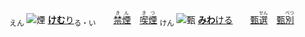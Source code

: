 <ruby><sub>えん</sub><br><img alt="煙" src="svg/煙2.svg" align="top"></ruby> <ins>[**けむ**り](https://jisho.org/search/けむ)</ins><sub>る・い</sub>　　<ins>[<ruby>禁煙<rt>きん　　</rt></ruby>](https://jisho.org/search/禁煙)</ins>　[<ruby>喫煙<rt>きつ　　</rt></ruby>](https://jisho.org/search/喫煙)
<ruby><sub>けん</sub><br><img alt="甄" src="svg/甄2.svg" align="top"></ruby> [**みわ**ける](https://jisho.org/search/見分ける)　　[<ruby>甄選<rt>　　せん</rt></ruby>](https://jisho.org/search/甄選)　[<ruby>甄別<rt>　　べつ</rt></ruby>](https://jisho.org/search/甄別)
